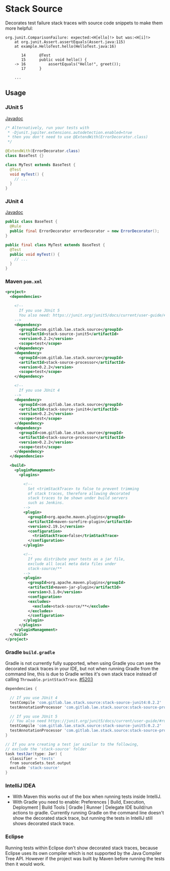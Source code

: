 # Stack Source

Decorates test failure stack traces with source code snippets to make them more helpful:

```
org.junit.ComparisonFailure: expected:<H[ello]!> but was:<H[i]!>
	at org.junit.Assert.assertEquals(Assert.java:115)
	at example.HelloTest.hello(HelloTest.java:16)

	   14      @Test
	   15      public void hello() {
	-> 16          assertEquals("Hello!", greet());
	   17      }

    ...
```

## Usage

### JUnit 5

[Javadoc](https://lae.gitlab.io/java-stack-source/stack/source/junit5/package-summary.html)

```java
/* Alternatively, run your tests with
 * -Djunit.jupiter.extensions.autodetection.enabled=true
 * then you don't need to use @ExtendWith(ErrorDecorator.class)
 */

@ExtendWith(ErrorDecorator.class)
class BaseTest {}

class MyTest extends BaseTest {
  @Test
  void myTest() {
    // ...
  }
}
```

### JUnit 4

[Javadoc](https://lae.gitlab.io/java-stack-source/stack/source/junit4/package-summary.html)

```java
public class BaseTest {
  @Rule
  public final ErrorDecorator errorDecorator = new ErrorDecorator();
}

public final class MyTest extends BaseTest {
  @Test
  public void myTest() {
    // ...
  }
}
```

### Maven `pom.xml`

```xml
<project>
  <dependencies>

    <!--
      If you use JUnit 5
      You also need: https://junit.org/junit5/docs/current/user-guide/#running-tests-build-maven
    -->
    <dependency>
      <groupId>com.gitlab.lae.stack.source</groupId>
      <artifactId>stack-source-junit5</artifactId>
      <version>0.2.2</version>
      <scope>test</scope>
    </dependency>
    <dependency>
      <groupId>com.gitlab.lae.stack.source</groupId>
      <artifactId>stack-source-processor</artifactId>
      <version>0.2.2</version>
      <scope>test</scope>
    </dependency>

    <!--
      If you use JUnit 4
    -->
    <dependency>
      <groupId>com.gitlab.lae.stack.source</groupId>
      <artifactId>stack-source-junit4</artifactId>
      <version>0.2.2</version>
      <scope>test</scope>
    </dependency>
    <dependency>
      <groupId>com.gitlab.lae.stack.source</groupId>
      <artifactId>stack-source-processor</artifactId>
      <version>0.2.2</version>
      <scope>test</scope>
    </dependency>
  </dependencies>

  <build>
    <pluginManagement>
      <plugins>

        <!--
          Set <trimStackTrace> to false to prevent trimming
          of stack traces, therefore allowing decorated
          stack traces to be shown under build servers
          such as Jenkins. 
        -->
        <plugin>
          <groupId>org.apache.maven.plugins</groupId>
          <artifactId>maven-surefire-plugin</artifactId>
          <version>2.19.1</version>
          <configuration>
            <trimStackTrace>false</trimStackTrace>
          </configuration>
        </plugin>

        <!--
          If you distribute your tests as a jar file,
          exclude all local meta data files under
          stack-source/**
        -->
        <plugin>
          <groupId>org.apache.maven.plugins</groupId>
          <artifactId>maven-jar-plugin</artifactId>
          <version>3.1.0</version>
          <configuration>
          <excludes>
            <exclude>stack-source/**</exclude>
          </excludes>
          </configuration>
        </plugin>
      </plugins>
    </pluginManagement>
  </build>
</project>
```

### Gradle `build.gradle`

Gradle is not currently fully supported, when using Gradle you can see
the decorated stack traces in your IDE, but not when running Gradle from
the command line, this is due to Gradle writes it's own stack trace instead of
calling `Throwable.printStackTrace`. [#5203](https://github.com/gradle/gradle/issues/5203)

```groovy
dependencies {

  // If you use JUnit 4
  testCompile 'com.gitlab.lae.stack.source:stack-source-junit4:0.2.2'
  testAnnotationProcessor 'com.gitlab.lae.stack.source:stack-source-processor:0.2.2'

  // If you use JUnit 5
  // You also need https://junit.org/junit5/docs/current/user-guide/#running-tests-build-gradle
  testCompile 'com.gitlab.lae.stack.source:stack-source-junit5:0.2.2'
  testAnnotationProcessor 'com.gitlab.lae.stack.source:stack-source-processor:0.2.2'
}

// If you are creating a test jar similar to the following,
// exclude the 'stack-source' folder
task testJar(type: Jar) {
  classifier = 'tests'
  from sourceSets.test.output
  exclude 'stack-source'
}
```

### IntelliJ IDEA

* With Maven this works out of the box when running tests inside IntelliJ.
* With Gradle you need to enable: Preferences | Build, Execution, Deployment
  | Build Tools | Gradle | Runner | Delegate IDE build/run actions to gradle.
  Currently running Gradle on the command line doesn't show the decorated
  stack trace, but running the tests in IntelliJ still shows decorated
  stack trace.

### Eclipse

Running tests within Eclipse don't show decorated stack traces, because Eclipse
uses its own compiler which is not supported by the Java Compiler Tree API.
However if the project was built by Maven before running the tests then it
would work.
